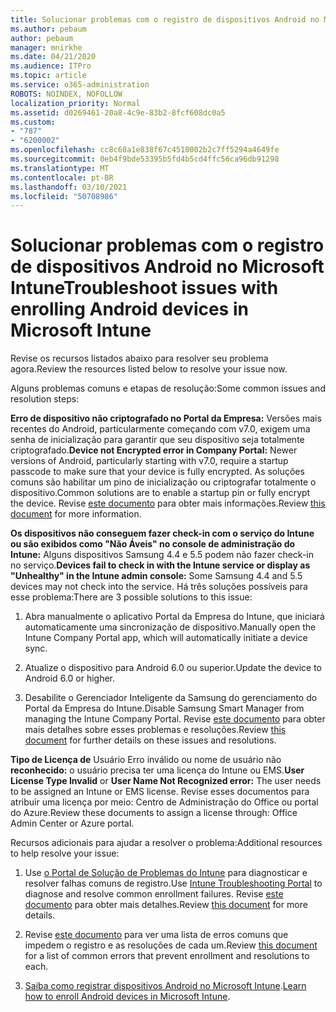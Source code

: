 ```yaml
---
title: Solucionar problemas com o registro de dispositivos Android no Microsoft Intune
ms.author: pebaum
author: pebaum
manager: mnirkhe
ms.date: 04/21/2020
ms.audience: ITPro
ms.topic: article
ms.service: o365-administration
ROBOTS: NOINDEX, NOFOLLOW
localization_priority: Normal
ms.assetid: d0269461-20a8-4c9e-83b2-8fcf608dc0a5
ms.custom:
- "787"
- "6200002"
ms.openlocfilehash: cc8c68a1e838f67c4510002b2c7ff5294a4649fe
ms.sourcegitcommit: 0eb4f9bde53395b5fd4b5cd4ffc56ca96db91298
ms.translationtype: MT
ms.contentlocale: pt-BR
ms.lasthandoff: 03/10/2021
ms.locfileid: "50708986"
---
```

# <a name="troubleshoot-issues-with-enrolling-android-devices-in-microsoft-intune"></a><span data-ttu-id="265c4-102">Solucionar problemas com o registro de dispositivos Android no Microsoft Intune</span><span class="sxs-lookup"><span data-stu-id="265c4-102">Troubleshoot issues with enrolling Android devices in Microsoft Intune</span></span>

<span data-ttu-id="265c4-103">Revise os recursos listados abaixo para resolver seu problema agora.</span><span class="sxs-lookup"><span data-stu-id="265c4-103">Review the resources listed below to resolve your issue now.</span></span>
  
<span data-ttu-id="265c4-104">Alguns problemas comuns e etapas de resolução:</span><span class="sxs-lookup"><span data-stu-id="265c4-104">Some common issues and resolution steps:</span></span>
  
 <span data-ttu-id="265c4-105">**Erro de dispositivo não criptografado no Portal da Empresa:** Versões mais recentes do Android, particularmente começando com v7.0, exigem uma senha de inicialização para garantir que seu dispositivo seja totalmente criptografado.</span><span class="sxs-lookup"><span data-stu-id="265c4-105">**Device not Encrypted error in Company Portal:** Newer versions of Android, particularly starting with v7.0, require a startup passcode to make sure that your device is fully encrypted.</span></span> <span data-ttu-id="265c4-106">As soluções comuns são habilitar um pino de inicialização ou criptografar totalmente o dispositivo.</span><span class="sxs-lookup"><span data-stu-id="265c4-106">Common solutions are to enable a startup pin or fully encrypt the device.</span></span> <span data-ttu-id="265c4-107">Revise [este documento](https://docs.microsoft.com/intune-user-help/your-device-appears-encrypted-but-cp-says-otherwise-android) para obter mais informações.</span><span class="sxs-lookup"><span data-stu-id="265c4-107">Review [this document](https://docs.microsoft.com/intune-user-help/your-device-appears-encrypted-but-cp-says-otherwise-android) for more information.</span></span>
  
 <span data-ttu-id="265c4-108">**Os dispositivos não conseguem fazer check-in com o serviço do Intune ou são exibidos como "Não Áveis" no console de administração do Intune:** Alguns dispositivos Samsung 4.4 e 5.5 podem não fazer check-in no serviço.</span><span class="sxs-lookup"><span data-stu-id="265c4-108">**Devices fail to check in with the Intune service or display as "Unhealthy" in the Intune admin console:** Some Samsung 4.4 and 5.5 devices may not check into the service.</span></span> <span data-ttu-id="265c4-109">Há três soluções possíveis para esse problema:</span><span class="sxs-lookup"><span data-stu-id="265c4-109">There are 3 possible solutions to this issue:</span></span>
  
1. <span data-ttu-id="265c4-110">Abra manualmente o aplicativo Portal da Empresa do Intune, que iniciará automaticamente uma sincronização de dispositivo.</span><span class="sxs-lookup"><span data-stu-id="265c4-110">Manually open the Intune Company Portal app, which will automatically initiate a device sync.</span></span>

2. <span data-ttu-id="265c4-111">Atualize o dispositivo para Android 6.0 ou superior.</span><span class="sxs-lookup"><span data-stu-id="265c4-111">Update the device to Android 6.0 or higher.</span></span>

3. <span data-ttu-id="265c4-112">Desabilite o Gerenciador Inteligente da Samsung do gerenciamento do Portal da Empresa do Intune.</span><span class="sxs-lookup"><span data-stu-id="265c4-112">Disable Samsung Smart Manager from managing the Intune Company Portal.</span></span> <span data-ttu-id="265c4-113">Revise [este documento](https://docs.microsoft.com/troubleshoot/mem/intune/troubleshoot-device-enrollment-in-intune#devices-fail-to-check-in-with-the-intune-service-and-display-as-unhealthy-in-the-intune-admin-console) para obter mais detalhes sobre esses problemas e resoluções.</span><span class="sxs-lookup"><span data-stu-id="265c4-113">Review [this document](https://docs.microsoft.com/troubleshoot/mem/intune/troubleshoot-device-enrollment-in-intune#devices-fail-to-check-in-with-the-intune-service-and-display-as-unhealthy-in-the-intune-admin-console) for further details on these issues and resolutions.</span></span>

 <span data-ttu-id="265c4-114">**Tipo de Licença de** Usuário Erro inválido ou nome de usuário não **reconhecido:** o usuário precisa ter uma licença do Intune ou EMS.</span><span class="sxs-lookup"><span data-stu-id="265c4-114">**User License Type Invalid** or **User Name Not Recognized error:** The user needs to be assigned an Intune or EMS license.</span></span> <span data-ttu-id="265c4-115">Revise esses documentos para atribuir uma licença por meio: Centro de Administração do Office ou portal do Azure.</span><span class="sxs-lookup"><span data-stu-id="265c4-115">Review these documents to assign a license through: Office Admin Center or Azure portal.</span></span>
  
<span data-ttu-id="265c4-116">Recursos adicionais para ajudar a resolver o problema:</span><span class="sxs-lookup"><span data-stu-id="265c4-116">Additional resources to help resolve your issue:</span></span>
  
1. <span data-ttu-id="265c4-117">Use [o Portal de Solução de Problemas do Intune](https://devicemanagement.microsoft.com/#blade/Microsoft_Intune_DeviceSettings/TroubleshootBlade) para diagnosticar e resolver falhas comuns de registro.</span><span class="sxs-lookup"><span data-stu-id="265c4-117">Use [Intune Troubleshooting Portal](https://devicemanagement.microsoft.com/#blade/Microsoft_Intune_DeviceSettings/TroubleshootBlade) to diagnose and resolve common enrollment failures.</span></span> <span data-ttu-id="265c4-118">Revise [este documento](https://docs.microsoft.com/intune/help-desk-operators) para obter mais detalhes.</span><span class="sxs-lookup"><span data-stu-id="265c4-118">Review [this document](https://docs.microsoft.com/intune/help-desk-operators) for more details.</span></span>

2. <span data-ttu-id="265c4-119">Revise [este documento](https://docs.microsoft.com/troubleshoot/mem/intune/troubleshoot-device-enrollment-in-intune) para ver uma lista de erros comuns que impedem o registro e as resoluções de cada um.</span><span class="sxs-lookup"><span data-stu-id="265c4-119">Review [this document](https://docs.microsoft.com/troubleshoot/mem/intune/troubleshoot-device-enrollment-in-intune) for a list of common errors that prevent enrollment and resolutions to each.</span></span>

3. <span data-ttu-id="265c4-120">[Saiba como registrar dispositivos Android no Microsoft Intune](https://docs.microsoft.com/intune/android-enroll).</span><span class="sxs-lookup"><span data-stu-id="265c4-120">[Learn how to enroll Android devices in Microsoft Intune](https://docs.microsoft.com/intune/android-enroll).</span></span>
